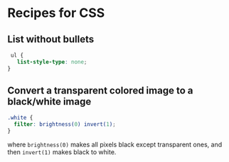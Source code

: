 
# Recipes for CSS

## List without bullets

```CSS
 ul {
   list-style-type: none;
}
```

## Convert a transparent colored image to a black/white image
```CSS
.white {
  filter: brightness(0) invert(1);
}
```

where `brightness(0)` makes all pixels black except transparent ones, and then `invert(1)` makes black to white.
